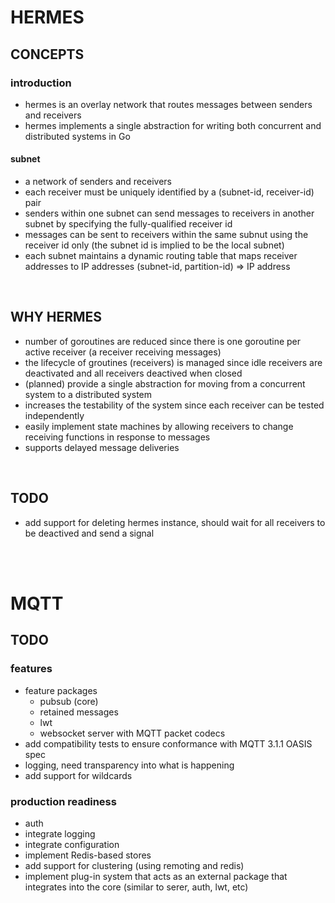 # HERMES
## CONCEPTS
### introduction
- hermes is an overlay network that routes messages between senders and receivers
- hermes implements a single abstraction for writing both concurrent and distributed systems in Go

#### subnet
- a network of senders and receivers
- each receiver must be uniquely identified by a (subnet-id, receiver-id) pair
- senders within one subnet can send messages to receivers in another subnet by specifying the fully-qualified receiver id
- messages can be sent to receivers within the same subnut using the receiver id only (the subnet id is implied to be the local subnet)
- each subnet maintains a dynamic routing table that maps receiver addresses to IP addresses (subnet-id, partition-id) => IP address

</br>

## WHY HERMES
- number of goroutines are reduced since there is one goroutine per active receiver (a receiver receiving messages)
- the lifecycle of groutines (receivers) is managed since idle receivers are deactivated and all receivers deactived when closed
- (planned) provide a single abstraction for moving from a concurrent system to a distributed system
- increases the testability of the system since each receiver can be tested independently
- easily implement state machines by allowing receivers to change receiving functions in response to messages
- supports delayed message deliveries

</br>

## TODO
- add support for deleting hermes instance, should wait for all receivers to be deactived and send a signal

</br>
</br>

# MQTT
## TODO
### features
* feature packages
    * pubsub (core)
    * retained messages
    * lwt
    * websocket server with MQTT packet codecs
* add compatibility tests to ensure conformance with MQTT 3.1.1 OASIS spec
* logging, need transparency into what is happening
* add support for wildcards

### production readiness
* auth
* integrate logging
* integrate configuration
* implement Redis-based stores
* add support for clustering (using remoting and redis)
* implement plug-in system that acts as an external package that integrates into the core (similar to serer, auth, lwt, etc)